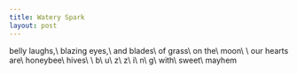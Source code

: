 ```yaml
---
title: Watery Spark
layout: post
---
```

belly laughs,\\
blazing eyes,\\
and blades\\
of grass\\
on the\\
moon\\
\\
our hearts are\\
honeybee\\
hives\\
\\
b\\
u\\
z\\
z\\
i\\
n\\
g\\
with\\
sweet\\
mayhem
